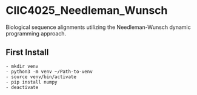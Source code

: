 # CIIC4025_Needleman_Wunsch
Biological sequence alignments utilizing the Needleman-Wunsch dynamic programming approach.

## First Install
	- mkdir venv
	- python3 -m venv ~/Path-to-venv
	- source venv/bin/activate
	- pip install numpy
	- deactivate
